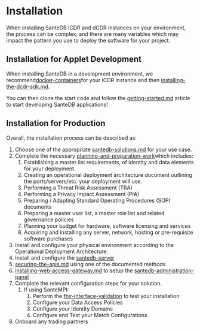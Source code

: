 # Installation

When installing SanteDB iCDR and dCDR instances on your environment, the process can be complex, and there are many variables which may impact the pattern you use to deploy the software for your project.&#x20;

## Installation for Applet Development&#x20;

When installing SanteDB in a development environment, we recommend[docker-containers](santedb-server/installation-using-appliances/docker-containers/ "mention")for your iCDR instance and then [installing-the-dcdr-sdk.md](disconnected-gateway/installing-the-dcdr-sdk.md "mention").

You can then clone the start code and follow the [getting-started.md](../../developers/getting-started.md "mention") article to start developing SanteDB applications!

## Installation for Production

Overall, the installation process can be described as:

1. Choose one of the appropriate [santedb-solutions.md](../../product-overview/santesuite-products/santedb-solutions.md "mention") for your use case.
2. Complete the necessary [planning-and-preparation-work](planning-and-preparation-work/ "mention")which includes:
   1. Establishing a master list requirements, of identity and data elements for your deployment.&#x20;
   2. Creating an operational deployment architecture document outlining the ports/servers/etc. your deployment will use.
   3. Performing a Threat Risk Assessment (TRA)&#x20;
   4. Performing a Privacy Impact Assessment (PIA)
   5. Preparing / Adapting Standard Operating Procedures (SOP) documents
   6. Preparing a master user list, a master role list and related governance policies
   7. Planning your budget for hardware, software licensing and services
   8. Acquiring and installing any server, network, hosting or pre-requisite software purchases
3. Install and configure your physical environment according to the Operational Deployment Architecture.
4. Install and configure the [santedb-server](santedb-server/ "mention")
5. [securing-the-apis.md](../securing-the-apis.md "mention") using one of the documented methods
6. [installing-web-access-gateway.md](disconnected-gateway/installing-web-access-gateway.md "mention") to setup the [santedb-administration-panel](../../operations/cdr-administration/santedb-administration-panel/ "mention")
7. Complete the relevant configuration steps for your solution.
   1. If using SanteMPI:
      1. Perform the [fhir-interface-validation](santedb-server/installation-qualification/fhir-interface-validation/ "mention") to test your installation
      2. Configure your Data Access Policies
      3. Configure your Identity Domains
      4. Configure and Test your Match Configurations
8. Onboard any trading partners
